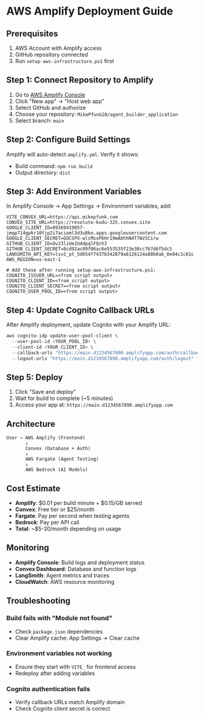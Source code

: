 # AWS Amplify Deployment Guide

## Prerequisites
1. AWS Account with Amplify access
2. GitHub repository connected
3. Run `setup-aws-infrastructure.ps1` first

## Step 1: Connect Repository to Amplify

1. Go to [AWS Amplify Console](https://console.aws.amazon.com/amplify/)
2. Click "New app" → "Host web app"
3. Select GitHub and authorize
4. Choose your repository: `MikePfunk28/agent_builder_application`
5. Select branch: `main`

## Step 2: Configure Build Settings

Amplify will auto-detect `amplify.yml`. Verify it shows:
- Build command: `npm run build`
- Output directory: `dist`

## Step 3: Add Environment Variables

In Amplify Console → App Settings → Environment variables, add:

```
VITE_CONVEX_URL=https://api.mikepfunk.com
CONVEX_SITE_URL=https://resolute-kudu-325.convex.site
GOOGLE_CLIENT_ID=89369419857-jmqp714gpkr10tjp2i7acioml3d3u8ko.apps.googleusercontent.com
GOOGLE_CLIENT_SECRET=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
GITHUB_CLIENT_ID=Ov23liUe2U4dpqlFQch3
GITHUB_CLIENT_SECRET=8cd92ac09f06ac6e553535f23e30cc767d6f5dc5
LANGSMITH_API_KEY=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
AWS_REGION=us-east-1

# Add these after running setup-aws-infrastructure.ps1:
COGNITO_ISSUER_URL=<from script output>
COGNITO_CLIENT_ID=<from script output>
COGNITO_CLIENT_SECRET=<from script output>
COGNITO_USER_POOL_ID=<from script output>
```

## Step 4: Update Cognito Callback URLs

After Amplify deployment, update Cognito with your Amplify URL:

```powershell
aws cognito-idp update-user-pool-client \
  --user-pool-id <YOUR_POOL_ID> \
  --client-id <YOUR_CLIENT_ID> \
  --callback-urls "https://main.d1234567890.amplifyapp.com/auth/callback" "http://localhost:3000/auth/callback" \
  --logout-urls "https://main.d1234567890.amplifyapp.com/auth/logout" "http://localhost:3000/auth/logout"
```

## Step 5: Deploy

1. Click "Save and deploy"
2. Wait for build to complete (~5 minutes)
3. Access your app at: `https://main.d1234567890.amplifyapp.com`

## Architecture

```
User → AWS Amplify (Frontend)
       ↓
       Convex (Database + Auth)
       ↓
       AWS Fargate (Agent Testing)
       ↓
       AWS Bedrock (AI Models)
```

## Cost Estimate

- **Amplify**: $0.01 per build minute + $0.15/GB served
- **Convex**: Free tier or $25/month
- **Fargate**: Pay per second when testing agents
- **Bedrock**: Pay per API call
- **Total**: ~$5-30/month depending on usage

## Monitoring

- **Amplify Console**: Build logs and deployment status
- **Convex Dashboard**: Database and function logs
- **LangSmith**: Agent metrics and traces
- **CloudWatch**: AWS resource monitoring

## Troubleshooting

### Build fails with "Module not found"
- Check `package.json` dependencies
- Clear Amplify cache: App Settings → Clear cache

### Environment variables not working
- Ensure they start with `VITE_` for frontend access
- Redeploy after adding variables

### Cognito authentication fails
- Verify callback URLs match Amplify domain
- Check Cognito client secret is correct
